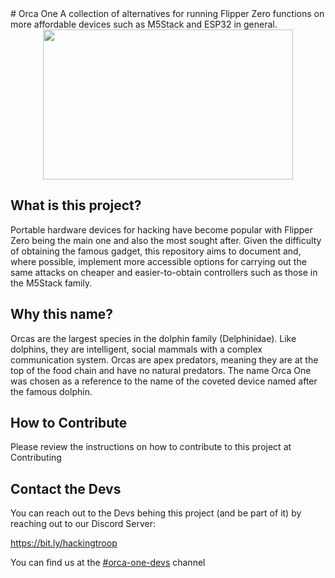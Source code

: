<div align="left">
# Orca One
A collection of alternatives for running Flipper Zero functions on more affordable devices such as M5Stack and ESP32 in general.
</div>
<div align="center">
<img src="https://github.com/cyberjulio/orca-one/blob/main/orca-one.png" width="400" height="240"><br>
</div>

  ## What is this project?

Portable hardware devices for hacking have become popular with Flipper Zero being the main one and also the most sought after. Given the difficulty of obtaining the famous gadget, this repository aims to document and, where possible, implement more accessible options for carrying out the same attacks on cheaper and easier-to-obtain controllers such as those in the M5Stack family.

## Why this name?

Orcas are the largest species in the dolphin family (Delphinidae). Like dolphins, they are intelligent, social mammals with a complex communication system. Orcas are apex predators, meaning they are at the top of the food chain and have no natural predators. The name Orca One was chosen as a reference to the name of the coveted device named after the famous dolphin.

## How to Contribute

Please review the instructions on how to contribute to this project at Contributing

## Contact the Devs

You can reach out to the Devs behing this project (and be part of it) by reaching out to our Discord Server: 

https://bit.ly/hackingtroop

You can find us at the [#orca-one-devs](https://discord.gg/J8EGFp8HKw) channel
